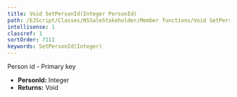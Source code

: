 ```yaml
---
title: Void SetPersonId(Integer PersonId)
path: /EJScript/Classes/NSSaleStakeholder/Member functions/Void SetPersonId(Integer p_0)
intellisense: 1
classref: 1
sortOrder: 7111
keywords: SetPersonId(Integer)
---
```



Person id - Primary key



* **PersonId:** Integer
* **Returns:** Void


